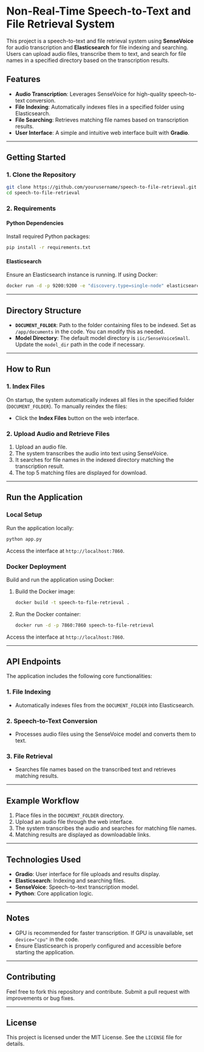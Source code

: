 
# Non-Real-Time Speech-to-Text and File Retrieval System

This project is a speech-to-text and file retrieval system using **SenseVoice** for audio transcription and **Elasticsearch** for file indexing and searching. Users can upload audio files, transcribe them to text, and search for file names in a specified directory based on the transcription results.

## Features
- **Audio Transcription**: Leverages SenseVoice for high-quality speech-to-text conversion.
- **File Indexing**: Automatically indexes files in a specified folder using Elasticsearch.
- **File Searching**: Retrieves matching file names based on transcription results.
- **User Interface**: A simple and intuitive web interface built with **Gradio**.

---

## Getting Started

### 1. Clone the Repository
```bash
git clone https://github.com/yourusername/speech-to-file-retrieval.git
cd speech-to-file-retrieval
```

### 2. Requirements

#### Python Dependencies
Install required Python packages:
```bash
pip install -r requirements.txt
```

#### Elasticsearch
Ensure an Elasticsearch instance is running. If using Docker:
```bash
docker run -d -p 9200:9200 -e "discovery.type=single-node" elasticsearch:8.0.0
```

---

## Directory Structure
- **`DOCUMENT_FOLDER`**: Path to the folder containing files to be indexed. Set as `/app/documents` in the code. You can modify this as needed.
- **Model Directory**: The default model directory is `iic/SenseVoiceSmall`. Update the `model_dir` path in the code if necessary.

---

## How to Run

### 1. Index Files
On startup, the system automatically indexes all files in the specified folder (`DOCUMENT_FOLDER`). To manually reindex the files:
- Click the **Index Files** button on the web interface.

### 2. Upload Audio and Retrieve Files
1. Upload an audio file.
2. The system transcribes the audio into text using SenseVoice.
3. It searches for file names in the indexed directory matching the transcription result.
4. The top 5 matching files are displayed for download.

---

## Run the Application

### Local Setup
Run the application locally:
```bash
python app.py
```

Access the interface at `http://localhost:7860`.

### Docker Deployment
Build and run the application using Docker:

1. Build the Docker image:
   ```bash
   docker build -t speech-to-file-retrieval .
   ```

2. Run the Docker container:
   ```bash
   docker run -d -p 7860:7860 speech-to-file-retrieval
   ```

Access the interface at `http://localhost:7860`.

---

## API Endpoints
The application includes the following core functionalities:

### 1. File Indexing
- Automatically indexes files from the `DOCUMENT_FOLDER` into Elasticsearch.

### 2. Speech-to-Text Conversion
- Processes audio files using the SenseVoice model and converts them to text.

### 3. File Retrieval
- Searches file names based on the transcribed text and retrieves matching results.

---

## Example Workflow

1. Place files in the `DOCUMENT_FOLDER` directory.
2. Upload an audio file through the web interface.
3. The system transcribes the audio and searches for matching file names.
4. Matching results are displayed as downloadable links.

---

## Technologies Used
- **Gradio**: User interface for file uploads and results display.
- **Elasticsearch**: Indexing and searching files.
- **SenseVoice**: Speech-to-text transcription model.
- **Python**: Core application logic.

---

## Notes
- GPU is recommended for faster transcription. If GPU is unavailable, set `device="cpu"` in the code.
- Ensure Elasticsearch is properly configured and accessible before starting the application.

---

## Contributing
Feel free to fork this repository and contribute. Submit a pull request with improvements or bug fixes.

---
## License
This project is licensed under the MIT License. See the `LICENSE` file for details.
